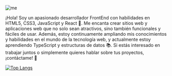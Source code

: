 ![me](https://github.com/Lopez089/lopez089/blob/main/Black_and_Beige_Personal_Twitter_Cover.jpg?raw=true)

¡Hola! Soy un apasionado desarrollador FrontEnd con habilidades en HTML5, CSS3, JavaScript y React 🚀. Me encanta crear sitios web y aplicaciones web que no solo sean atractivos, sino también funcionales y fáciles de usar. Además, estoy continuamente ampliando mis conocimientos y habilidades en el mundo de la tecnología web, y actualmente estoy aprendiendo TypeScript y estructuras de datos 📚. Si estás interesado en trabajar juntos o simplemente quieres hablar sobre tus proyectos, ¡contáctame! 📧

[![Top Langs](https://github-readme-stats.vercel.app/api/top-langs/?username=lopez089&layout=compact)]()



